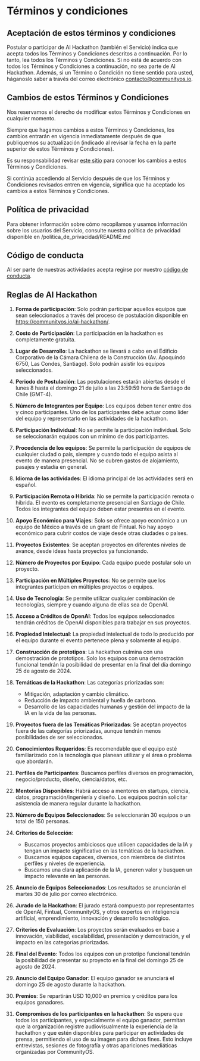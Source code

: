 # Términos y condiciones

## Aceptación de estos términos y condiciones

Postular o participar de AI Hackathon (también el Servicio) indica que acepta todos los Términos y Condiciones descritos a continuación. Por lo tanto, lea todos los Términos y Condiciones. Si no está de acuerdo con todos los Términos y Condiciones a continuación, no sea parte de AI Hackathon. Además, si un Término o Condición no tiene sentido para usted, háganoslo saber a través del correo electrónico contacto@communityos.io.

## Cambios de estos Términos y Condiciones

Nos reservamos el derecho de modificar estos Términos y Condiciones en cualquier momento.

Siempre que hagamos cambios a estos Términos y Condiciones, los cambios entrarán en vigencia inmediatamente después de que publiquemos su actualización (indicado al revisar la fecha en la parte superior de estos Términos y Condiciones).

Es su responsabilidad revisar [este sitio](https://github.com/CommunityOS/code_of_conduct/blob/main/terminos_condiciones_hackathon/README.md) para conocer los cambios a estos Términos y Condiciones.

Si continúa accediendo al Servicio después de que los Términos y Condiciones revisados entren en vigencia, significa que ha aceptado los cambios a estos Términos y Condiciones.

## Política de privacidad

Para obtener información sobre cómo recopilamos y usamos información sobre los usuarios del Servicio, consulte nuestra política de privacidad disponible en /politica\_de\_privacidad/README.md


## Código de conducta

Al ser parte de nuestras actividades acepta regirse por nuestro [código de conducta](https://github.com/CommunityOS/code\_of\_conduct/blob/main/README.md).

## Reglas de AI Hackathon

1. **Forma de participación**: Solo podrán participar aquellos equipos que sean seleccionados a través del proceso de postulación disponible en https://communityos.io/ai-hackathon/.

2. **Costo de Participación**: La participación en la hackathon es completamente gratuita.

3. **Lugar de Desarrollo**: La hackathon se llevará a cabo en el Edificio Corporativo de la Cámara Chilena de la Construcción (Av. Apoquindo 6750, Las Condes, Santiago). Solo podrán asistir los equipos seleccionados.

4. **Periodo de Postulación**: Las postulaciones estarán abiertas desde el lunes 8 hasta el domingo 21 de julio a las 23:59:59 hora de Santiago de Chile (GMT-4).

5. **Número de Integrantes por Equipo**: Los equipos deben tener entre dos y cinco participantes. Uno de los participantes debe actuar como líder del equipo y representarlo en las actividades de la hackathon.

6. **Participación Individual**: No se permite la participación individual. Solo se seleccionarán equipos con un mínimo de dos participantes.

7. **Procedencia de los equipos**: Se permite la participación de equipos de cualquier ciudad o país, siempre y cuando todo el equipo asista al evento de manera presencial. No se cubren gastos de alojamiento, pasajes y estadía en general.

8. **Idioma de las actividades**: El idioma principal de las actividades será en español.

9. **Participación Remota o Híbrida**: No se permite la participación remota o híbrida. El evento es completamente presencial en Santiago de Chile. Todos los integrantes del equipo deben estar presentes en el evento.

10. **Apoyo Económico para Viajes**: Solo se ofrece apoyo económico a un equipo de México a través de un grant de Fintual. No hay apoyo económico para cubrir costos de viaje desde otras ciudades o países.

11. **Proyectos Existentes**: Se aceptan proyectos en diferentes niveles de avance, desde ideas hasta proyectos ya funcionando.

12. **Número de Proyectos por Equipo**: Cada equipo puede postular solo un proyecto.

13. **Participación en Múltiples Proyectos**: No se permite que los integrantes participen en múltiples proyectos o equipos.

14. **Uso de Tecnología**: Se permite utilizar cualquier combinación de tecnologías, siempre y cuando alguna de ellas sea de OpenAI.

15. **Acceso a Créditos de OpenAI**: Todos los equipos seleccionados tendrán créditos de OpenAI disponibles para trabajar en sus proyectos.

16. **Propiedad Intelectual**: La propiedad intelectual de todo lo producido por el equipo durante el evento pertenece plena y solamente al equipo.

17. **Construcción de prototipos**: La hackathon culmina con una demostración de prototipos. Solo los equipos con una demostración funcional tendrán la posibilidad de presentar en la final del día domingo 25 de agosto de 2024.

18. **Temáticas de la Hackathon**: Las categorías priorizadas son:
	- Mitigación, adaptación y cambio climático.
	- Reducción de impacto ambiental y huella de carbono.
	- Desarrollo de las capacidades humanas y gestión del impacto de la IA en la vida de las personas.

19. **Proyectos fuera de las Temáticas Priorizadas**: Se aceptan proyectos fuera de las categorías priorizadas, aunque tendrán menos posibilidades de ser seleccionados.

20. **Conocimientos Requeridos**: Es recomendable que el equipo esté familiarizado con la tecnología que planean utilizar y el área o problema que abordarán.

21. **Perfiles de Participantes**: Buscamos perfiles diversos en programación, negocio/producto, diseño, ciencia/datos, etc.

22. **Mentorías Disponibles**: Habrá acceso a mentores en startups, ciencia, datos, programación/ingeniería y diseño. Los equipos podrán solicitar asistencia de manera regular durante la hackathon.

23. **Número de Equipos Seleccionados**: Se seleccionarán 30 equipos o un total de 150 personas.

24. **Criterios de Selección**:
	- Buscamos proyectos ambiciosos que utilicen capacidades de la IA y tengan un impacto significativo en las temáticas de la hackathon.
	- Buscamos equipos capaces, diversos, con miembros de distintos perfiles y niveles de experiencia.
	- Buscamos una clara aplicación de la IA, generen valor y busquen un impacto relevante en las personas.

25. **Anuncio de Equipos Seleccionados**: Los resultados se anunciarán el martes 30 de julio por correo electrónico.

26. **Jurado de la Hackathon**: El jurado estará compuesto por representantes de OpenAI, Fintual, CommunityOS, y otros expertos en inteligencia artificial, emprendimiento, innovación y desarrollo tecnológico.

27. **Criterios de Evaluación**: Los proyectos serán evaluados en base a innovación, viabilidad, escalabilidad, presentación y demostración, y el impacto en las categorías priorizadas.

28. **Final del Evento**: Todos los equipos con un prototipo funcional tendrán la posibilidad de presentar su proyecto en la final del domingo 25 de agosto de 2024.

29. **Anuncio del Equipo Ganador**: El equipo ganador se anunciará el domingo 25 de agosto durante la hackathon.

30. **Premios**: Se repartirán USD 10,000 en premios y créditos para los equipos ganadores.

31. **Compromisos de los participantes en la hackathon**: Se espera que todos los participantes, y especialmente el equipo ganador, permitan que la organización registre audiovisualmente la experiencia de la hackathon y que estén disponibles para participar en actividades de prensa, permitiendo el uso de su imagen para dichos fines. Esto incluye entrevistas, sesiones de fotografía y otras apariciones mediáticas organizadas por CommunityOS.